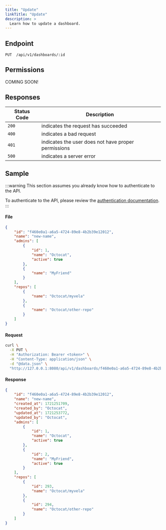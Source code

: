 ```yaml
---
title: "Update"
linkTitle: "Update"
description: >
  Learn how to update a dashboard.
---
```


## Endpoint

```
PUT  /api/v1/dashboards/:id
```

## Permissions

COMING SOON!

## Responses

| Status Code | Description                                         |
| ----------- | --------------------------------------------------- |
| `200`       | indicates the request has succeeded                 |
| `400`       | indicates a bad request                             |
| `401`       | indicates the user does not have proper permissions |
| `500`       | indicates a server error                            |

## Sample

:::warning
This section assumes you already know how to authenticate to the API.

To authenticate to the API, please review the [authentication documentation](/docs/reference/api/authentication.md).
:::

#### File

```json
{
    "id": "f460e0a1-a6a5-4724-89e8-4b2b39e12012",
    "name": "new-name",
    "admins": [
        {
            "id": 1,
            "name": "Octocat",
            "active": true
        },
        {
            "name": "MyFriend"
        }
    ],
    "repos": [
        {
            "name": "Octocat/myvela"
        },
        {
            "name": "Octocat/other-repo"
        }
    ]
}
```

#### Request

```sh
curl \
  -X PUT \
  -H "Authorization: Bearer <token>" \
  -H "Content-Type: application/json" \
  -d "@data.json" \
  "http://127.0.0.1:8080/api/v1/dashboards/f460e0a1-a6a5-4724-89e8-4b2b39e12012"
```

#### Response

```json
{
    "id": "f460e0a1-a6a5-4724-89e8-4b2b39e12012",
    "name": "new-name",
    "created_at": 1721251709,
    "created_by": "Octocat",
    "updated_at": 1721253772,
    "updated_by": "Octocat",
    "admins": [
        {
            "id": 1,
            "name": "Octocat",
            "active": true
        },
        {
            "id": 2,
            "name": "MyFriend",
            "active": true
        }
    ],
    "repos": [
        {
            "id": 293,
            "name": "Octocat/myvela"
        },
        {
            "id": 294,
            "name": "Octocat/other-repo"
        }
    ]
}
```